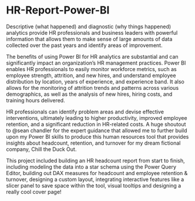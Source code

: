 # HR-Report-Power-BI

Descriptive (what happened) and diagnostic (why things happened) analytics provide HR professionals and business leaders with powerful information that allows them to make sense of large amounts of data collected over the past years and identify areas of improvement.

The benefits of using Power BI for HR analytics are substantial and can significantly impact an organization’s HR management practices. Power BI enables HR professionals to easily monitor workforce metrics, such as employee strength, attrition, and new hires, and understand employee distribution by location, years of experience, and experience band. It also allows for the monitoring of attrition trends and patterns across various demographics, as well as the analysis of new hires, hiring costs, and training hours delivered. 

HR professionals can identify problem areas and devise effective interventions, ultimately leading to higher productivity, improved employee retention, and a significant reduction in HR-related costs. 
A huge shoutout to @sean chandler for the expert guidance that allowed me to further build upon my Power BI skills to produce this human resources tool that provides insights about headcount, retention, and turnover for my dream fictional company, Chill the Duck Out.

This project included building an HR headcount report from start to finish, including modeling the data into a star schema using the Power Query Editor, building out DAX measures for headcount and employee retention & turnover, designing a custom layout, integrating interactive features like a slicer panel to save space within the tool, visual tooltips and designing a really cool cover page!
